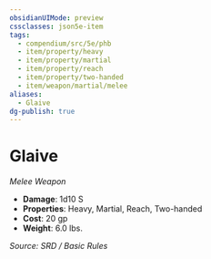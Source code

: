 ```yaml
---
obsidianUIMode: preview
cssclasses: json5e-item
tags:
  - compendium/src/5e/phb
  - item/property/heavy
  - item/property/martial
  - item/property/reach
  - item/property/two-handed
  - item/weapon/martial/melee
aliases:
  - Glaive
dg-publish: true
---
```

# Glaive
*Melee Weapon*  

- **Damage**: 1d10 S
- **Properties**: Heavy, Martial, Reach, Two-handed
- **Cost**: 20 gp
- **Weight**: 6.0 lbs.

*Source: SRD / Basic Rules*